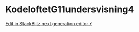 # KodeloftetG11undersvisning4

[Edit in StackBlitz next generation editor ⚡️](https://stackblitz.com/~/github.com/Martialcart/KodeloftetG11undersvisning4)